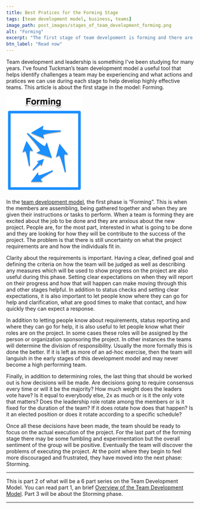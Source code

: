 ```yaml
---
title: Best Pratices for the Forming Stage
tags: [team development model, business, teams]
image_path: post_images/stages_of_team_development_forming.png
alt: "Forming"
excerpt: "The first stage of team develpoment is forming and there are things we can do within this stage which can set us up for success in future stages."
btn_label: "Read now"
---
```


Team development and leadership is something I've been studying for many years. I've found Tuckman’s team development model a useful tool that helps identify challenges a team may be experiencing and what actions and pratices we can use during each stage to help develop highly effective teams. This article is about the first stage in the model: Forming.

![forming][image]

In the [team development model][team_development_model], the first phase is “Forming”. This is when the members are assembling, being gathered together and when they are given their instructions or tasks to perform. When a team is forming they are excited about the job to be done and they are anxious about the new project. People are, for the most part, interested in what is going to be done and they are looking for how they will be contribute to the success of the project. The problem is that there is still uncertainty on what the project requirements are and how the individuals fit in.

Clarity about the requirements is important. Having a clear, defined goal and defining the criteria on how the team will be judged as well as describing any measures which will be used to show progress on the project are also useful during this phase. Setting clear expectations on when they will report on their progress and how that will happen can make moving through this and other stages helpful.
In addition to status checks and setting clear expectations, it is also important to let people know where they can go for help and clarification, what are good times to make that contact, and how quickly they can expect a response.

In addition to letting people know about requirements, status reporting and where they can go for help, it is also useful to let people know what their roles are on the project. In some cases these roles will be assigned by the person or organization sponsoring the project. In other instances the teams will determine the division of responsibility. Usually the more formally this is done the better. If it is left as more of an ad-hoc exercise, then the team will languish in the early stages of this development model and may never become a high performing team.

Finally, in addition to determining roles, the last thing that should be worked out is how decisions will be made. Are decisions going to require consensus every time or will it be the majority? How much weight does the leaders vote have? Is it equal to everybody else, 2x as much or is it the only vote that matters? Does the leadership role rotate among the members or is it fixed for the duration of the team? If it does rotate how does that happen? Is it an elected position or does it rotate according to a specific schedule?

Once all these decisions have been made, the team should be ready to focus on the actual execution of the project. For the last part of the forming stage there may be some fumbling and experimentation but the overall sentiment of the group will be positive. Eventually the team will discover the problems of executing the project. At the point where they begin to feel more discouraged and frustrated, they have moved into the next phase: Storming.

---

This is part 2 of what will be a 6 part series on the Team Development Model. You can read part 1, an brief [Overview of the Team Development Model][team_development_model]. Part 3 will be about the Storming phase.

---

[image]: /images/post_images/stages_of_team_development_forming.png
[team_development_model]: /team-development/
